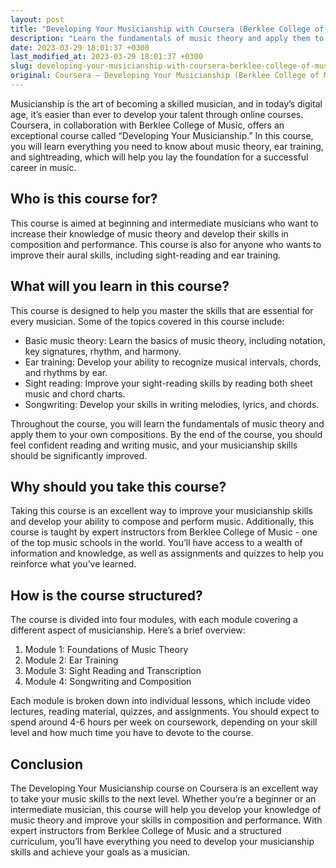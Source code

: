 ```yaml
---
layout: post
title: "Developing Your Musicianship with Coursera (Berklee College of Music)"
description: "Learn the fundamentals of music theory and apply them to your own compositions with Berklee College of Music's Developing Your Musicianship course on Coursera."
date: 2023-03-29 18:01:37 +0300
last_modified_at: 2023-03-29 18:01:37 +0300
slug: developing-your-musicianship-with-coursera-berklee-college-of-music
original: Coursera – Developing Your Musicianship (Berklee College of Music)
---
```


Musicianship is the art of becoming a skilled musician, and in today’s digital age, it’s easier than ever to develop your talent through online courses. Coursera, in collaboration with Berklee College of Music, offers an exceptional course called “Developing Your Musicianship.” In this course, you will learn everything you need to know about music theory, ear training, and sightreading, which will help you lay the foundation for a successful career in music.

## Who is this course for?

This course is aimed at beginning and intermediate musicians who want to increase their knowledge of music theory and develop their skills in composition and performance. This course is also for anyone who wants to improve their aural skills, including sight-reading and ear training.

## What will you learn in this course?

This course is designed to help you master the skills that are essential for every musician. Some of the topics covered in this course include:

- Basic music theory: Learn the basics of music theory, including notation, key signatures, rhythm, and harmony.
- Ear training: Develop your ability to recognize musical intervals, chords, and rhythms by ear.
- Sight reading: Improve your sight-reading skills by reading both sheet music and chord charts.
- Songwriting: Develop your skills in writing melodies, lyrics, and chords.

Throughout the course, you will learn the fundamentals of music theory and apply them to your own compositions. By the end of the course, you should feel confident reading and writing music, and your musicianship skills should be significantly improved.

## Why should you take this course?

Taking this course is an excellent way to improve your musicianship skills and develop your ability to compose and perform music. Additionally, this course is taught by expert instructors from Berklee College of Music - one of the top music schools in the world. You’ll have access to a wealth of information and knowledge, as well as assignments and quizzes to help you reinforce what you’ve learned.

## How is the course structured?

The course is divided into four modules, with each module covering a different aspect of musicianship. Here’s a brief overview:

1. Module 1: Foundations of Music Theory
2. Module 2: Ear Training
3. Module 3: Sight Reading and Transcription
4. Module 4: Songwriting and Composition

Each module is broken down into individual lessons, which include video lectures, reading material, quizzes, and assignments. You should expect to spend around 4-6 hours per week on coursework, depending on your skill level and how much time you have to devote to the course.

## Conclusion

The Developing Your Musicianship course on Coursera is an excellent way to take your music skills to the next level. Whether you’re a beginner or an intermediate musician, this course will help you develop your knowledge of music theory and improve your skills in composition and performance. With expert instructors from Berklee College of Music and a structured curriculum, you’ll have everything you need to develop your musicianship skills and achieve your goals as a musician.